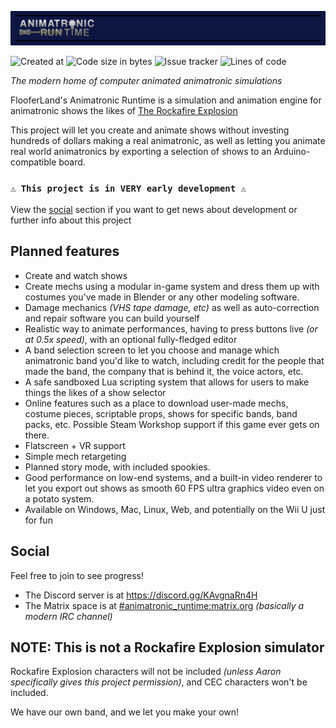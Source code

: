 ![# Animatronic Runtime](./marketing/banner.webp)

![Created at](https://img.shields.io/github/created-at/FlooferLand/Animatronic-Runtime?style=plastic&logo=github&link=https://github.com/FlooferLand/Animatronic-Runtime)
![Code size in bytes](https://img.shields.io/github/languages/code-size/FlooferLand/Animatronic-Runtime?style=plastic&color=brightgreen&link=https://github.com/FlooferLand/Animatronic-Runtime)
![Issue tracker](https://img.shields.io/github/issues/FlooferLand/Animatronic-Runtime?style=plastic&link=https://github.com/FlooferLand/Animatronic-Runtime/issues)
![Lines of code](https://img.shields.io/tokei/lines/github/FlooferLand/Animatronic-Runtime?style=plastic&link=https://github.com/FlooferLand/Animatronic-Runtime)

_The modern home of computer animated animatronic simulations_

FlooferLand's Animatronic Runtime is a simulation and animation engine for animatronic shows the likes of [The Rockafire Explosion](https://www.youtube.com/watch?v=8SeSavNd9_c&list=PLB8A625C54121DA04)

This project will let you create and animate shows without investing hundreds of dollars making a real animatronic, as well as letting you animate real world animatronics by exporting a selection of shows to an Arduino-compatible board.

### `⚠️ This project is in VERY early development ⚠️`
View the [social](#Social) section if you want to get news about development or further info about this project

## Planned features
- Create and watch shows
- Create mechs using a modular in-game system and dress them up with costumes you've made in Blender or any other modeling software.
- Damage mechanics _(VHS tape damage, etc)_ as well as auto-correction and repair software you can build yourself
- Realistic way to animate performances, having to press buttons live _(or at 0.5x speed)_, with an optional fully-fledged editor
- A band selection screen to let you choose and manage which animatronic band you'd like to watch, including credit for the people that made the band, the company that is behind it, the voice actors, etc.
- A safe sandboxed Lua scripting system that allows for users to make things the likes of a show selector
- Online features such as a place to download user-made mechs, costume pieces, scriptable props, shows for specific bands, band packs, etc. Possible Steam Workshop support if this game ever gets on there.
- Flatscreen + VR support
- Simple mech retargeting
- Planned story mode, with included spookies.
- Good performance on low-end systems, and a built-in video renderer to let you export out shows as smooth 60 FPS ultra graphics video even on a potato system.
- Available on Windows, Mac, Linux, Web, and potentially on the Wii U just for fun

## Social
Feel free to join to see progress! <br/>
- The Discord server is at https://discord.gg/KAvgnaRn4H
- The Matrix space is at [#animatronic_runtime:matrix.org](https://matrix.to/#/%23animatronic_runtime:matrix.org) _(basically a modern IRC channel)_

## NOTE: This is not a Rockafire Explosion simulator
Rockafire Explosion characters will not be included _(unless Aaron specifically gives this project permission)_, and CEC characters won't be included.

We have our own band, and we let you make your own!
